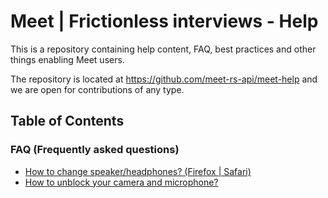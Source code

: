 
# Meet | Frictionless interviews - Help

This is a repository containing help content, FAQ, best practices and other things enabling Meet users.

The repository is located at https://github.com/meet-rs-api/meet-help and we are open for contributions of any type.

## Table of Contents

### FAQ (Frequently asked questions)

- [How to change speaker/headphones? (Firefox | Safari)](help-config-speaker.md)
- [How to unblock your camera and microphone?](help-unblock-devices.md)
